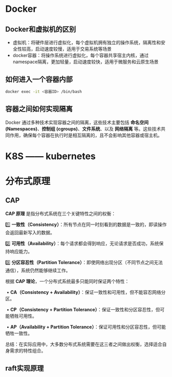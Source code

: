 # Docker

## Docker和虚拟机的区别

- 虚拟机：将硬件层进行虚拟化，每个虚拟机拥有独立的操作系统，隔离性和安全性较高，启动速度较慢，适用于交易系统等场景
- docker容器：将操作系统进行虚拟化，每个容器共享宿主内核，通过namespace隔离，更加轻量，启动速度较快，适用于微服务和云原生场景

## 如何进入一个容器内部

```bash
docker exec -it <容器ID> /bin/bash
```

## 容器之间如何实现隔离

Docker 通过多种技术实现容器之间的隔离，这些技术主要包括 **命名空间 (Namespaces)**、**控制组 (cgroups)**、**文件系统**、以及 **网络隔离** 等。这些技术共同作用，确保每个容器在执行时是相互隔离的，且不会影响其他容器或宿主机。 

# K8S —— kubernetes







# 分布式原理

## CAP

**CAP 原理** 是指分布式系统在三个关键特性之间的权衡：

1️⃣ **一致性（Consistency）**：所有节点在同一时刻看到的数据是一致的，即读操作会返回最新写入的数据。

2️⃣ **可用性（Availability）**：每个请求都会得到响应，无论请求是否成功，系统保持响应能力。

3️⃣ **分区容忍性（Partition Tolerance）**：即使网络出现分区（不同节点之间无法通信），系统仍然能够继续工作。

根据 **CAP 理论**，一个分布式系统最多只能同时保证两个特性：

​	•	**CA（Consistency + Availability）**：保证一致性和可用性，但不能容忍网络分区。

​	•	**CP（Consistency + Partition Tolerance）**：保证一致性和分区容忍性，但可能牺牲可用性。

​	•	**AP（Availability + Partition Tolerance）**：保证可用性和分区容忍性，但可能牺牲一致性。



总结：在实际应用中，大多数分布式系统需要在这三者之间做出权衡，选择适合自身需求的特性组合。

## raft实现原理 